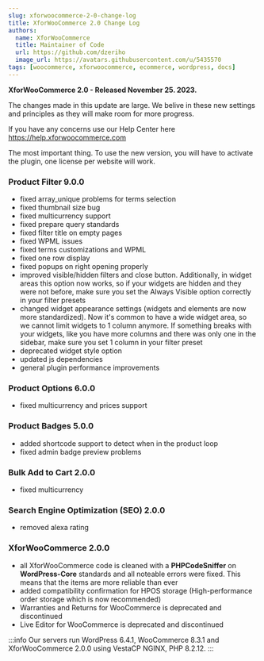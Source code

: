 ```yaml
---
slug: xforwoocommerce-2-0-change-log
title: XforWooCommerce 2.0 Change Log
authors:
  name: XforWooCommerce
  title: Maintainer of Code
  url: https://github.com/dzeriho
  image_url: https://avatars.githubusercontent.com/u/5435570
tags: [woocommerce, xforwoocommerce, ecommerce, wordpress, docs]
---
```


**XforWooCommerce 2.0 - Released November 25. 2023.**

The changes made in this update are large. We belive in these new settings and principles as they will make room for more progress.

If you have any concerns use our Help Center here https://help.xforwoocommerce.com

The most important thing. To use the new version, you will have to activate the plugin, one license per website will work.

### Product Filter 9.0.0
- fixed array_unique problems for terms selection
- fixed thumbnail size bug
- fixed multicurrency support
- fixed prepare query standards
- fixed filter title on empty pages
- fixed WPML issues
- fixed terms customizations and WPML
- fixed one row display
- fixed popups on right opening properly
- improved visible/hidden filters and close button. Additionally, in widget areas this option now works, so if your widgets are hidden and they were not before, make sure you set the Always Visible option correctly in your filter presets
- changed widget appearance settings (widgets and elements are now more standardized). Now it's common to have a wide widget area, so we cannot limit widgets to 1 column anymore. If something breaks with your widgets, like you have more columns and there was only one in the sidebar, make sure you set 1 column in your filter preset
- deprecated widget style option
- updated js dependencies
- general plugin performance improvements

### Product Options 6.0.0
- fixed multicurrency and prices support

### Product Badges 5.0.0
- added shortcode support to detect when in the product loop
- fixed admin badge preview problems

### Bulk Add to Cart 2.0.0
- fixed multicurrency

### Search Engine Optimization (SEO) 2.0.0
- removed alexa rating

### XforWooCommerce 2.0.0
- all XforWooCommerce code is cleaned with a **PHPCodeSniffer** on **WordPress-Core** standards and all noteable errors were fixed. This means that the items are more reliable than ever
- added compatibility confirmation for HPOS storage (High-performance order storage which is now recommended)
- Warranties and Returns for WooCommerce is deprecated and discontinued
- Live Editor for WooCommerce is deprecated and discontinued

:::info
Our servers run WordPress 6.4.1, WooCommerce 8.3.1 and XforWooCommerce 2.0.0 using VestaCP NGINX, PHP 8.2.12.
:::
